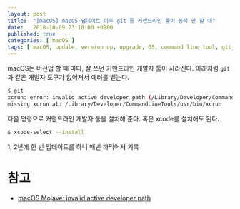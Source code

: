 ```yaml
---
layout: post
title:  "[macOS] macOS 업데이트 이후 git 등 커맨드라인 툴이 동작 안 할 때"
date:   2018-10-09 23:18:00 +0900
published: true
categories: [ macOS ]
tags: [ macOS, update, version up, upgrade, OS, command line tool, git, tool, developer tool, install, version control ]
---
```


macOS는 버전업 할 때 마다, 잘 쓰던 커맨드라인 개발자 툴이 사라진다. 아래처럼 `git`과 같은 개발자 도구가 없어져서 에러를 뱉는다.

```bash
$ git
xcrun: error: invalid active developer path (/Library/Developer/CommandLineTools),
missing xcrun at: /Library/Developer/CommandLineTools/usr/bin/xcrun
```

다음 명령으로 커맨드라인 개발자 툴을 설치해 준다. 혹은 xcode를 설치해도 된다.

```bash
$ xcode-select --install
```

1, 2년에 한 번 업데이트를 하니 매번 까먹어서 기록


# 참고

- [macOS Mojave: invalid active developer path](https://apple.stackexchange.com/questions/254380/macos-mojave-invalid-active-developer-path)
